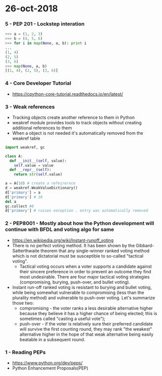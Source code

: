 # 26-oct-2018

### 5 - PEP 201 - Lockstep interation

```python
>>> a = (1, 2, 3)
>>> b = (4, 5, 6)
>>> for i in map(None, a, b): print i
...
(1, 4)
(2, 5)
(3, 6)
>>> map(None, a, b)
[(1, 4), (2, 5), (3, 6)]
```

### 4 - Core Developer Tutorial

- https://cpython-core-tutorial.readthedocs.io/en/latest/

### 3 - Weak references

- Tracking objects create another reference to them in Python
- weakref module provides tools to track objects without creating additional references to them
- When a object is not needed it's automatically removed from the weakref table

```python
import weakref, gc

class A:
  def __init__(self, value):
    self.value = value
  def __repr__(self):
    return str(self.value)

a = A(10) # create a refeirernce
d = weakref.WeakValueDictionary()
d['primary'] = a
d['primary'] # 10
del a
gc.collect #0
d['primary'] # raises exception , entry was automatically removed
```



### 2 - PEP8001 - Mostly about how the Python development will continue with BFDL and voting algo for same


- https://en.wikipedia.org/wiki/Instant-runoff_voting
- There is no perfect voting method. It has been shown by the Gibbard-Satterthwaite theorem that any single-winner ranked voting method which is not dictatorial must be susceptible to so-called "tactical voting".
  - Tactical voting occurs when a voter supports a candidate against their sincere preference in order to prevent an outcome they find most undesirable. There are four major tactical voting strategies (compromising, burying, push-over, and bullet voting).
- Instant run-off ranked voting is resistant to burying and bullet voting, while being somewhat vulnerable to compromising (less than the plurality method) and vulnerable to push-over voting. Let's summarize those two:
  - compromising - the voter ranks a less desirable alternative higher because they believe it has a higher chance of being elected; this is sometimes called "casting a useful vote");
  - push-over - if the voter is relatively sure their preferred candidate will survive the first counting round, they may rank "the weakest" alternative higher in the hope of that weak alternative being easily beatable in a subsequent round.



### 1 - Reading PEPs

- https://www.python.org/dev/peps/
- Python Enhancement Proposals(PEP)

